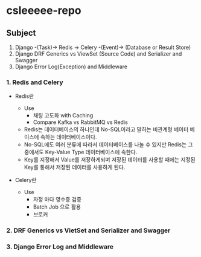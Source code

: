 # csleeeee-repo

## Subject
1. Django -(Task)-> Redis -> Celery -(Event)-> (Database or Result Store)
2. Django DRF Generics vs ViewSet (Source Code) and Serializer and Swagger
3. Django Error Log(Exception) and Middleware

### 1. Redis and Celery
* Redis란
  * Use
    * 채팅 고도화 with Caching
    * Compare Kafka vs RabbitMQ vs Redis
  * Redis는 데이터베이스의 하나인데 No-SQL이라고 말하는 비관계형 베이터 베이스에 속하는 데이터베이스이다.
  * No-SQL에도 여러 분류에 따라서 데이터베이스를 나눌 수 있지만 Redis는 그중에서도 Key-Value Type 데이터베이스에 속한다.
  * Key를 지정해서 Value를 저장하게되며 저장된 데이터를 사용할 때에는 지정된 Key를 통해서 저장된 데이터를 사용하게 된다.

* Celery란
  * Use
    * 자정 마다 영수증 검증
    * Batch Job 으로 활용
    * 브로커
### 2. DRF Generics vs VietSet and Serializer and Swagger

### 3. Django Error Log and Middleware
